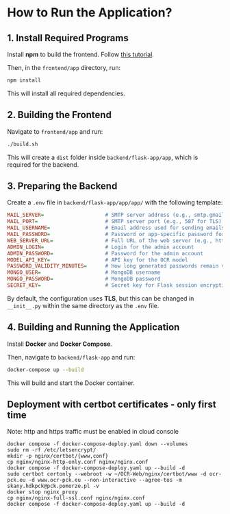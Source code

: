# How to Run the Application?

## 1. Install Required Programs  
Install **npm** to build the frontend. Follow [this tutorial](https://docs.npmjs.com/downloading-and-installing-node-js-and-npm).  

Then, in the `frontend/app` directory, run:  
```sh
npm install
```
This will install all required dependencies.  

## 2. Building the Frontend  
Navigate to `frontend/app` and run:  
```sh
./build.sh
```
This will create a `dist` folder inside `backend/flask-app/app`, which is required for the backend.  

## 3. Preparing the Backend  
Create a `.env` file in `backend/flask-app/app/app/` with the following template:  
```ini
MAIL_SERVER=                    # SMTP server address (e.g., smtp.gmail.com)
MAIL_PORT=                      # SMTP server port (e.g., 587 for TLS)
MAIL_USERNAME=                  # Email address used for sending emails
MAIL_PASSWORD=                  # Password or app-specific password for the email account
WEB_SERVER_URL=                 # Full URL of the web server (e.g., https://ocr-pck.eu)
ADMIN_LOGIN=                    # Login for the admin account
ADMIN_PASSWORD=                 # Password for the admin account
MODEL_API_KEY=                  # API key for the OCR model
PASSWORD_VALIDITY_MINUTES=      # How long generated passwords remain valid (in minutes)
MONGO_USER=                     # MongoDB username
MONGO_PASSWORD=                 # MongoDB password
SECRET_KEY=                     # Secret key for Flask session encryption, CSRF protection, and secure cookie signing
```
By default, the configuration uses **TLS**, but this can be changed in `__init__.py` within the same directory as the `.env` file.  

## 4. Building and Running the Application  
Install **Docker** and **Docker Compose**.  

Then, navigate to `backend/flask-app` and run:  
```sh
docker-compose up --build
```
This will build and start the Docker container.  


## Deployment with certbot certificates - only first time

Note: http and https traffic must be enabled in cloud console

```
docker compose -f docker-compose-deploy.yaml down --volumes
sudo rm -rf /etc/letsencrypt/
mkdir -p nginx/certbot/{www,conf}
cp nginx/nginx-http-only.conf nginx/nginx.conf
docker compose -f docker-compose-deploy.yaml up --build -d
sudo certbot certonly --webroot -w ~/OCR-Web/nginx/certbot/www -d ocr-pck.eu -d www.ocr-pck.eu --non-interactive --agree-tos -m
skany.hdkpck@pck.pomorze.pl -v
docker stop nginx_proxy
cp nginx/nginx-full-ssl.conf nginx/nginx.conf
docker compose -f docker-compose-deploy.yaml up --build -d
```